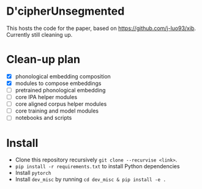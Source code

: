 # D'cipherUnsegmented
This hosts the code for the paper, based on https://github.com/j-luo93/xib. Currently still cleaning up.

# Clean-up plan
* [x] phonological embedding composition 
* [x] modules to compose embeddings
* [ ] pretrained phonological embedding
* [ ] core IPA helper modules
* [ ] core aligned corpus helper modules
* [ ] core training and model modules
* [ ] notebooks and scripts

# Install
* Clone this repository recursively `git clone --recurvise <link>`.
* `pip install -r requirements.txt` to install Python dependencies
* Install `pytorch`
* Install `dev_misc` by running `cd dev_misc & pip install -e .`
